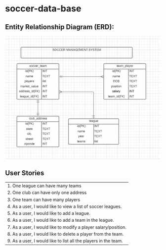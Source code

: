 # soccer-data-base
## Entity Relationship Diagram (ERD):

![ERD.png](images/ERD.png)

## User Stories

| |
| --- |
|1. One league can have many teams
|2. One club can have only one address
|3. One team can have many players
|4. As a user, I would like to view a list of soccer leagues.
|5. As a user, I would like to add a league.
|6. As a user, I would like to add a team in the league.
|7. As a user, I would like to modify a player salary/position.
|8. As a user, I would like to delete a player from the team.
|9. As a user, I would like to list all the players in the team.
